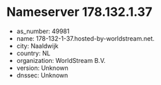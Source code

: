 # Nameserver 178.132.1.37

* as_number: 49981
* name: 178-132-1-37.hosted-by-worldstream.net.
* city: Naaldwijk
* country: NL
* organization: WorldStream B.V.
* version: Unknown
* dnssec: Unknown
